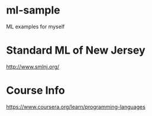 # ml-sample
ML examples for myself

# Standard ML of New Jersey
http://www.smlnj.org/

# Course Info
https://www.coursera.org/learn/programming-languages


